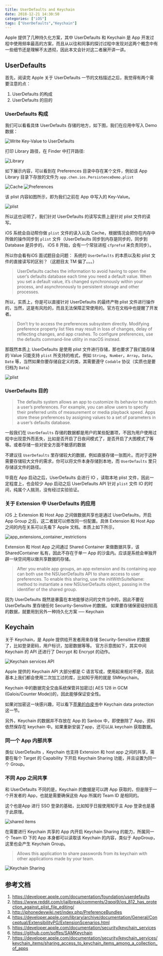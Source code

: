 ```yaml
---
title: UserDefaults and Keychain
date: 2018-12-21 14:30:50
categories: ["iOS"]
tags: ["UserDefaults","Keychain"]
---
```


Apple 提供了几种持久化方案，其中 UserDefaults 和 Keychain 是 App 开发过程中使用频率最高的方案，而且从以往和同事的探讨过程中发现对这两个概念中有一些细节还是理解不太透彻，因此本文会针对这二者展开讲一讲。

## UserDefaults

首先，阅读完 Apple 关于 UserDefaults 一节的文档描述之后，我觉得有两个需要注意的点：

1. UserDefaults 的构成
2. UserDefaults 的目的


### UserDefaults 构成

我们可以看看具体 UserDefaults 存储的地方，如下图，我们在应用中写入 Demo 数据：

![Write Key-Value to UserDefaults](https://i.imgur.com/wq9onOa.png)

打印 Library 路径，在 Finder 中打开路径:

![Library](https://i.imgur.com/65ybYX6.png)

如下展示内容，可以看到在 Preferences 目录中存在某个文件，例如该 App Library 目录下存放的文件为 `app.chen.ios.PersistenceDemo.plist`

![Cache](https://i.imgur.com/ChqnDJa.png)
![Preferences](https://i.imgur.com/cPvlFdR.png)

该 plist 内容如图所示，即为我们之前在 App 中写入的 Key-Value。

![plist](https://i.imgur.com/shdXoZN.png)


所以这也证明了，我们针对 UserDefaults 的读写实质上是针对 plist 文件的读写。

iOS 系统会自动帮你做 `plist` 文件的读入以及 Cache，根据情况会把你在内存中所做的操作同步到 `plist` 文件（UserDefaults 同步到内存是同步的，同步到 Database 是异步的， iOS 8 开始，会有一个常驻进程 `cfprefsd` 来负责同步）。

所以你会看有iOS 面试题目会问题： 系统的 `UserDefaults` 的本质以及和 plist 文件的直接读写的区别？（这题目太 TM 偏了。。。）

> UserDefaults caches the information to avoid having to open the user’s defaults database each time you need a default value. When you set a default value, it’s changed synchronously within your process, and asynchronously to persistent storage and other processes.

所以，实质上，你是可以直接针对 UserDefaults 的最终产物 plist 文件进行操作的，当然，这是有风险的，而且无法保障正常使用的。官方在文档中也提醒了开发者。

> Don’t try to access the preferences subsystem directly. Modifying preference property list files may result in loss of changes, delay of reflecting changes, and app crashes. To configure preferences, use the defaults command-line utility in macOS instead.

那既然本质上 UserDefaults 是使用 plist 文件进行存储，那也要求了我们能存储的 Value 只能支持 `plist` 所支持的格式，例如 `String`，`Number`，`Array`，`Data`，`Date` 等，当然如果你要存储自定义的类，其需要遵守 `Codable` 协议（实质也是要归档为 `Data`）

![plist](https://i.imgur.com/cxWHfvS.png)

### UserDefaults 目的

> The defaults system allows an app to customize its behavior to match a user’s preferences. For example, you can allow users to specify their preferred units of measurement or media playback speed. Apps store these preferences by assigning values to a set of parameters in a user’s defaults database. 

一般我们在 `UserDefaults` 存储的数据都是用户的某些配置项，不因为用户使用过程中出现意外而丢失，比如是否开启了日夜间模式了，是否开启了大图模式了等等。或者存储一些对安全方面不敏感的数据

不建议往 `UserDefaults` 里存储较大的数据，例如直接存储一张图片。而对于这种需要存储较大文件的需求，你可以将文件本身存储到本地，而 `UserDefaults` 里只存储该文件的路径。

毕竟在 App 启动之后，UserDefaults 会进行 IO ，读取本地 plist 文件，因此一定程度上，也会较少 App 启动之后 UserDefaults API 针对 `plist` 文件 IO 的时间，纯属个人揣测，没有经过实验验证。

### 关于 Extension 中 UserDefaults 的应用


iOS 上 Extension 和 Host App 之间做数据共享也是通过 UserDefaults，开启 App Group 之后，这二者就可以修改同一份配置。具体 Extension 和 Host App 之间的内在关系可以先看下 Apple 文档。本质上如下所示，


![app_extensions_container_restrictions](https://i.imgur.com/cZFlz6o.png)


Extension 和 Host App 之间通过 Shared Container 来做数据共享，该 SharedContainer 私有，因此不存在于单一 App 的沙盒内。应该是系统会单独开辟一块空间用以做共享数据的存储。

> After you enable app groups, an app extension and its containing app can both use the NSUserDefaults API to share access to user preferences. To enable this sharing, use the initWithSuiteName: method to instantiate a new NSUserDefaults object, passing in the identifier of the shared group.

因为 UserDefaults 既然是暴露在本地能够访问的文件当中的，因此不要在 UserDefaults 里存储任何 Security-Sensitive 的数据。 如果要存储保密级别较高的数据，就要用到另外一种持久化方案 ── Keychain


## Keychain

关于 Keychain，是 Apple 提供给开发者用来存储 Security-Sensitive 的数据了，比如登录密码，用户标识，加密数据等等。 官方示意图如下，其实中间 Keychain 的 API 还进行了 Decrypt 和 Encrypt 的动作。

![Keychain services API](https://i.imgur.com/tvA4lV3.png)


Apple 提供的 Keychain API 大部分都是 C 语言写成，使用起来相对不便，因此基本上我们都会使用二次加工过的库，比如知乎用的就是 SMKeychain。

Keychain 中的数据完全交由系统保管并加密过( AES 128 in GCM (Galois/Counter Mode))的，因此能够保证安全性。

如果对加密这一块感兴趣，可以看下[苹果的白皮书](https://www.apple.com/business/site/docs/iOS_Security_Guide.pdf)中 Keychain data protection 这一节。

另外，Keychain 的数据并不存放在 App 的 Sanbox 中，即使删除了 App，资料依然保存在 keychain 中。如果重新安装了app，还可以从 keychain 获取数据。



### 同一个 App 内部共享

类似 UserDefaults ，Keychain 也支持 Extension 和 host app 之间的共享，需要在每个 Target 的 Capability 下开启 Keychain Sharing 功能，并且设置为同一个 Group。


### 不同 App 之间共享

和 UserDefaults 不同的是，Keychain 的数据是可以跨 App 获取的，但是限于一个开发者的 App，也就是需要确保这些 App 所属的 Team ID 是相同的。

这个也是App 进行 SSO 登录的基础，比如知乎日报使用知乎主 App 登录也是基于此原理。

![shared items](https://i.imgur.com/0L2MA23.png)

在需要进行 Keychain 共享的 App 内开启 Keychain Sharing 的能力，所属同一个 Team ID 下的 App 本身都可以读取该 Keychain 的内容，类似于 AppGroup，这里也会产生 Keychain Group。

> Allows this application to share passwords from its keychain with other applications made by your team.

![Keychain Sharing](https://i.imgur.com/DJsInJb.png)


## 参考文档

1. https://developer.apple.com/documentation/foundation/userdefaults
2. https://www.reddit.com/r/jailbreak/comments/2qpqi9/ios_812_has_protection_against_plist_file_editing/
3. http://iphonedevwiki.net/index.php/PreferenceBundles
4. https://developer.apple.com/library/archive/documentation/General/Conceptual/ExtensibilityPG/ExtensionScenarios.html
5. https://developer.apple.com/documentation/security/keychain_services
6. https://github.com/soffes/SAMKeychain
7. https://developer.apple.com/documentation/security/keychain_services/keychain_items/sharing_access_to_keychain_items_among_a_collection_of_apps